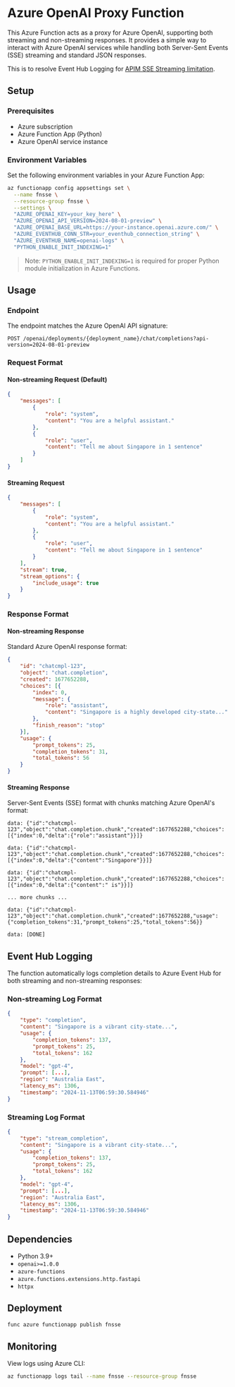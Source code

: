 # Azure OpenAI Proxy Function

This Azure Function acts as a proxy for Azure OpenAI, supporting both streaming and non-streaming responses. It provides a simple way to interact with Azure OpenAI services while handling both Server-Sent Events (SSE) streaming and standard JSON responses.

This is to resolve Event Hub Logging for [APIM SSE Streaming limitation](https://learn.microsoft.com/en-us/azure/api-management/how-to-server-sent-events).

## Setup

### Prerequisites
- Azure subscription
- Azure Function App (Python)
- Azure OpenAI service instance

### Environment Variables
Set the following environment variables in your Azure Function App:

```bash
az functionapp config appsettings set \
  --name fnsse \
  --resource-group fnsse \
  --settings \
  "AZURE_OPENAI_KEY=your_key_here" \
  "AZURE_OPENAI_API_VERSION=2024-08-01-preview" \
  "AZURE_OPENAI_BASE_URL=https://your-instance.openai.azure.com/" \
  "AZURE_EVENTHUB_CONN_STR=your_eventhub_connection_string" \
  "AZURE_EVENTHUB_NAME=openai-logs" \
  "PYTHON_ENABLE_INIT_INDEXING=1"
```

> Note: `PYTHON_ENABLE_INIT_INDEXING=1` is required for proper Python module initialization in Azure Functions.

## Usage

### Endpoint
The endpoint matches the Azure OpenAI API signature:
```http
POST /openai/deployments/{deployment_name}/chat/completions?api-version=2024-08-01-preview
```

### Request Format

#### Non-streaming Request (Default)
```json
{
    "messages": [
        {
            "role": "system",
            "content": "You are a helpful assistant."
        },
        {
            "role": "user",
            "content": "Tell me about Singapore in 1 sentence"
        }
    ]
}
```

#### Streaming Request
```json
{
    "messages": [
        {
            "role": "system",
            "content": "You are a helpful assistant."
        },
        {
            "role": "user",
            "content": "Tell me about Singapore in 1 sentence"
        }
    ],
    "stream": true,
    "stream_options": {
        "include_usage": true
    }
}
```

### Response Format

#### Non-streaming Response
Standard Azure OpenAI response format:
```json
{
    "id": "chatcmpl-123",
    "object": "chat.completion",
    "created": 1677652288,
    "choices": [{
        "index": 0,
        "message": {
            "role": "assistant",
            "content": "Singapore is a highly developed city-state..."
        },
        "finish_reason": "stop"
    }],
    "usage": {
        "prompt_tokens": 25,
        "completion_tokens": 31,
        "total_tokens": 56
    }
}
```

#### Streaming Response
Server-Sent Events (SSE) format with chunks matching Azure OpenAI's format:
```
data: {"id":"chatcmpl-123","object":"chat.completion.chunk","created":1677652288,"choices":[{"index":0,"delta":{"role":"assistant"}}]}

data: {"id":"chatcmpl-123","object":"chat.completion.chunk","created":1677652288,"choices":[{"index":0,"delta":{"content":"Singapore"}}]}

data: {"id":"chatcmpl-123","object":"chat.completion.chunk","created":1677652288,"choices":[{"index":0,"delta":{"content":" is"}}]}

... more chunks ...

data: {"id":"chatcmpl-123","object":"chat.completion.chunk","created":1677652288,"usage":{"completion_tokens":31,"prompt_tokens":25,"total_tokens":56}}

data: [DONE]
```

## Event Hub Logging
The function automatically logs completion details to Azure Event Hub for both streaming and non-streaming responses:

### Non-streaming Log Format
```json
{
    "type": "completion",
    "content": "Singapore is a vibrant city-state...",
    "usage": {
        "completion_tokens": 137,
        "prompt_tokens": 25,
        "total_tokens": 162
    },
    "model": "gpt-4",
    "prompt": [...],
    "region": "Australia East",
    "latency_ms": 1306,
    "timestamp": "2024-11-13T06:59:30.584946"
}
```

### Streaming Log Format
```json
{
    "type": "stream_completion",
    "content": "Singapore is a vibrant city-state...",
    "usage": {
        "completion_tokens": 137,
        "prompt_tokens": 25,
        "total_tokens": 162
    },
    "model": "gpt-4",
    "prompt": [...],
    "region": "Australia East",
    "latency_ms": 1306,
    "timestamp": "2024-11-13T06:59:30.584946"
}
```

## Dependencies
- Python 3.9+
- `openai>=1.0.0`
- `azure-functions`
- `azure.functions.extensions.http.fastapi`
- `httpx`

## Deployment
```bash
func azure functionapp publish fnsse
```

## Monitoring
View logs using Azure CLI:
```bash
az functionapp logs tail --name fnsse --resource-group fnsse
```